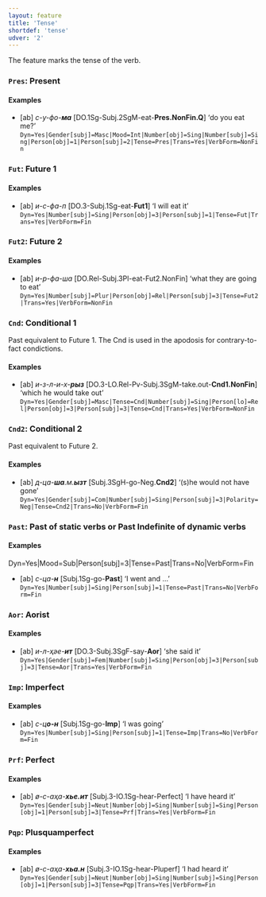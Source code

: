 ```yaml
---
layout: feature
title: 'Tense'
shortdef: 'tense'
udver: '2'
---
```


The feature marks the tense of the verb.

### <a name="Pres">`Pres`</a>: Present

#### Examples

* [ab] _с-у-фо-<b>ма</b>_ [DO.1Sg-Subj.2SgM-eat-<b>Pres.NonFin.Q</b>] ‘do you eat me?’ `Dyn=Yes|Gender[subj]=Masc|Mood=Int|Number[obj]=Sing|Number[subj]=Sing|Person[obj]=1|Person[subj]=2|Tense=Pres|Trans=Yes|VerbForm=NonFin`

### <a name="Fut">`Fut`</a>: Future 1

#### Examples

* [ab] _и-с-фа-п_ [DO.3-Subj.1Sg-eat-<b>Fut1</b>] ‘I will eat it’ `Dyn=Yes|Number[subj]=Sing|Person[obj]=3|Person[subj]=1|Tense=Fut|Trans=Yes|VerbForm=Fin`

### <a name="Fut2">`Fut2`</a>: Future 2

#### Examples

* [ab] _и-р-фа-ша_ [DO.Rel-Subj.3Pl-eat-Fut2.NonFin] ‘what they are going to eat’ `Dyn=Yes|Number[subj]=Plur|Person[obj]=Rel|Person[subj]=3|Tense=Fut2|Trans=Yes|VerbForm=NonFin`

### <a name="Cnd">`Cnd`</a>: Conditional 1

Past equivalent to Future 1.
The Cnd is used in the apodosis for contrary-to-fact condictions.

#### Examples

* [ab] _и-з-л-и-х-<b>рыз</b>_ [DO.3-LO.Rel-Pv-Subj.3SgM-take.out-<b>Cnd1.NonFin</b>] ‘which he would take out’ `Dyn=Yes|Gender[subj]=Masc|Tense=Cnd|Number[subj]=Sing|Person[lo]=Rel|Person[obj]=3|Person[subj]=3|Tense=Cnd|Trans=Yes|VerbForm=NonFin`

### <a name="Cnd2">`Cnd2`</a>: Conditional 2

Past equivalent to Future 2.

#### Examples

* [ab] _д-ца-<b>ша</b>.м.<b>ызт</b>_ [Subj.3SgH-go-Neg.<b>Cnd2</b>] ‘(s)he would not have gone’ `Dyn=Yes|Gender[subj]=Com|Number[subj]=Sing|Person[subj]=3|Polarity=Neg|Tense=Cnd2|Trans=No|VerbForm=Fin`

### <a name="Past">`Past`</a>: Past of static verbs or Past Indefinite of dynamic verbs

#### Examples

Dyn=Yes|Mood=Sub|Person[subj]=3|Tense=Past|Trans=No|VerbForm=Fin

* [ab] _с-ца-<b>н</b>_ [Subj.1Sg-go-<b>Past</b>] ‘I went and …’ `Dyn=Yes|Number[subj]=Sing|Person[subj]=1|Tense=Past|Trans=No|VerbForm=Fin`

### <a name="Aor">`Aor`</a>: Aorist

#### Examples

* [ab] _и-л-ҳәе-<b>ит</b>_ [DO.3-Subj.3SgF-say-<b>Aor</b>] ‘she said it’ `Dyn=Yes|Gender[subj]=Fem|Number[subj]=Sing|Person[obj]=3|Person[subj]=3|Tense=Aor|Trans=Yes|VerbForm=Fin`

### <a name="Imp">`Imp`</a>: Imperfect

#### Examples

* [ab] _с-ц<b>о-н</b>_ [Subj.1Sg-go-<b>Imp</b>] ‘I was going’ `Dyn=Yes|Number[subj]=Sing|Person[subj]=1|Tense=Imp|Trans=No|VerbForm=Fin`

### <a name="Prf">`Prf`</a>: Perfect

#### Examples

* [ab] _ø-с-аҳа-<b>хье.ит</b>_ [Subj.3-IO.1Sg-hear-Perfect] ‘I have heard it’ `Dyn=Yes|Gender[subj]=Neut|Number[obj]=Sing|Number[subj]=Sing|Person[obj]=1|Person[subj]=3|Tense=Prf|Trans=Yes|VerbForm=Fin`

### <a name="Pqp">`Pqp`</a>: Plusquamperfect

#### Examples

* [ab] _ø-с-аҳа-<b>хьа.н</b>_ [Subj.3-IO.1Sg-hear-Pluperf] ‘I had heard it’ `Dyn=Yes|Gender[subj]=Neut|Number[obj]=Sing|Number[subj]=Sing|Person[obj]=1|Person[subj]=3|Tense=Pqp|Trans=Yes|VerbForm=Fin`

